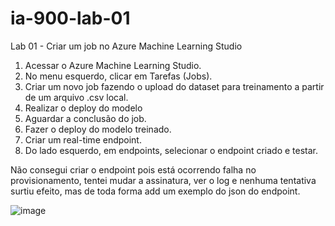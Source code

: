 # ia-900-lab-01

Lab 01 - Criar um job no Azure Machine Learning Studio
 
1. Acessar o Azure Machine Learning Studio.
2. No menu esquerdo, clicar em Tarefas (Jobs).
3. Criar um novo job fazendo o upload do dataset para treinamento a partir de um arquivo .csv local.
4. Realizar o deploy do modelo
5. Aguardar a conclusão do job.
6. Fazer o deploy do modelo treinado.
7. Criar um real-time endpoint.
8. Do lado esquerdo, em endpoints, selecionar o endpoint criado e testar.


Não consegui criar o endpoint pois está ocorrendo falha no provisionamento, tentei mudar a assinatura, ver o log e nenhuma tentativa surtiu efeito, mas de toda forma add um exemplo do json do endpoint.

![image](https://github.com/user-attachments/assets/aeae026d-1fa2-4682-8b80-4e0f043f4aeb)
